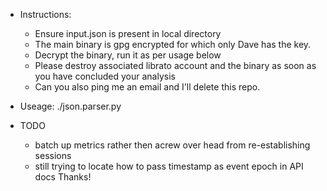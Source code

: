 - Instructions: 
    - Ensure input.json is present in local directory
    - The main binary is gpg encrypted for which only Dave has the key.
    - Decrypt the binary, run it as per usage below
    - Please destroy associated librato account and the binary as soon as you have concluded your analysis
    - Can you also ping me an email and I'll delete this repo.
- Useage: ./json.parser.py

- TODO 
   - batch up metrics rather then acrew over head from re-establishing sessions
   - still trying to locate how to pass timestamp as event epoch in API docs
    Thanks! 
